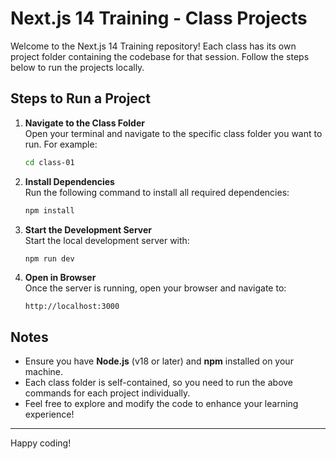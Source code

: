 # Next.js 14 Training - Class Projects

Welcome to the Next.js 14 Training repository! Each class has its own project folder containing the codebase for that session. Follow the steps below to run the projects locally.

## Steps to Run a Project

1. **Navigate to the Class Folder**  
   Open your terminal and navigate to the specific class folder you want to run. For example:

   ```bash
   cd class-01
   ```

2. **Install Dependencies**  
   Run the following command to install all required dependencies:

   ```bash
   npm install
   ```

3. **Start the Development Server**  
   Start the local development server with:

   ```bash
   npm run dev
   ```

4. **Open in Browser**  
   Once the server is running, open your browser and navigate to:
   ```
   http://localhost:3000
   ```

## Notes

- Ensure you have **Node.js** (v18 or later) and **npm** installed on your machine.
- Each class folder is self-contained, so you need to run the above commands for each project individually.
- Feel free to explore and modify the code to enhance your learning experience!

---

Happy coding!
